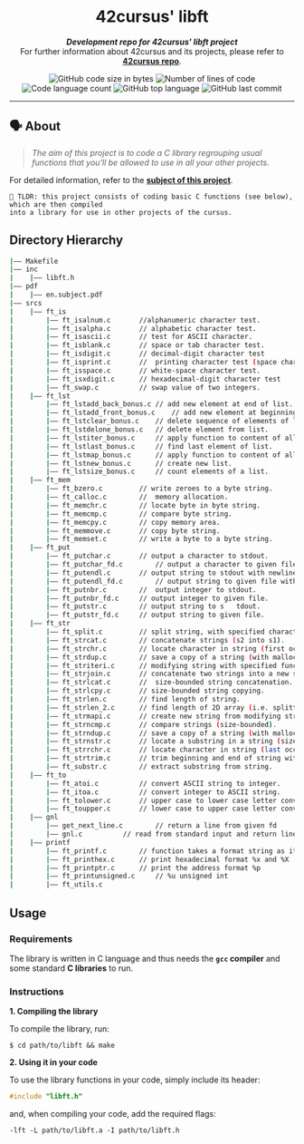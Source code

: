 

<h1 align="center">
	42cursus' libft
</h1>

<p align="center">
	<b><i>Development repo for 42cursus' libft project</i></b><br>
	For further information about 42cursus and its projects, please refer to <a href="https://github.com/Aelbakouri/1337_cursus"><b>42cursus repo</b></a>.
</p>

<p align="center">
	<img alt="GitHub code size in bytes" src="https://img.shields.io/github/languages/code-size/Aelbakouri/libft?color=blueviolet" />
	<img alt="Number of lines of code" src="https://img.shields.io/tokei/lines/github/Aelbakouri/libft?color=blueviolet" />
	<img alt="Code language count" src="https://img.shields.io/github/languages/count/Aelbakouri/libft?color=blue" />
	<img alt="GitHub top language" src="https://img.shields.io/github/languages/top/Aelbakouri/libft?color=blue" />
	<img alt="GitHub last commit" src="https://img.shields.io/github/last-commit/Aelbakouri/libft?color=brightgreen" />
</p>



---

## 🗣️ About

> _The aim of this project is to code a C library regrouping usual functions that you'll be allowed to use in all your other projects._

For detailed information, refer to the [**subject of this project**](https://github.com/appinha/42cursus/tree/master/_PDFs).

	🚀 TLDR: this project consists of coding basic C functions (see below), which are then compiled
	into a library for use in other projects of the cursus.

## Directory Hierarchy
```bash
|—— Makefile
|—— inc
|    |—— libft.h
|—— pdf
|    |—— en.subject.pdf
|—— srcs
|    |—— ft_is
|        |—— ft_isalnum.c		//alphanumeric character test.
|        |—— ft_isalpha.c		// alphabetic character test.
|        |—— ft_isascii.c		// test for ASCII character.
|        |—— ft_isblank.c		// space or tab character test.
|        |—— ft_isdigit.c		// decimal-digit character test
|        |—— ft_isprint.c		//  printing character test (space character inclusive).
|        |—— ft_isspace.c		// white-space character test.
|        |—— ft_isxdigit.c		// hexadecimal-digit character test
|        |—— ft_swap.c			// swap value of two integers.
|    |—— ft_lst
|        |—— ft_lstadd_back_bonus.c	// add new element at end of list.
|        |—— ft_lstadd_front_bonus.c	// add new element at beginning of list.
|        |—— ft_lstclear_bonus.c	// delete sequence of elements of list from a starting point.
|        |—— ft_lstdelone_bonus.c	// delete element from list.
|        |—— ft_lstiter_bonus.c		// apply function to content of all lists elements.
|        |—— ft_lstlast_bonus.c		// find last element of list.
|        |—— ft_lstmap_bonus.c		// apply function to content of all lists elements into new list.
|        |—— ft_lstnew_bonus.c		// create new list.
|        |—— ft_lstsize_bonus.c		// count elements of a list.
|    |—— ft_mem
|        |—— ft_bzero.c			// write zeroes to a byte string.
|        |—— ft_calloc.c		//  memory allocation.
|        |—— ft_memchr.c		// locate byte in byte string.
|        |—— ft_memcmp.c		// compare byte string.
|        |—— ft_memcpy.c		// copy memory area.
|        |—— ft_memmove.c		// copy byte string.
|        |—— ft_memset.c		// write a byte to a byte string.
|    |—— ft_put
|        |—— ft_putchar.c		// output a character to stdout.
|        |—— ft_putchar_fd.c		// output a character to given file.
|        |—— ft_putendl.c		// output string to stdout with newline.
|        |—— ft_putendl_fd.c		// output string to given file with newline.
|        |—— ft_putnbr.c		//  output integer to stdout.
|        |—— ft_putnbr_fd.c		// output integer to given file.
|        |—— ft_putstr.c		// output string to s	tdout.
|        |—— ft_putstr_fd.c		// output string to given file.
|    |—— ft_str
|        |—— ft_split.c			// split string, with specified character as delimiter, into an array of strings.
|        |—— ft_strcat.c		// concatenate strings (s2 into s1).
|        |—— ft_strchr.c		// locate character in string (first occurrence).
|        |—— ft_strdup.c		// save a copy of a string (with malloc).
|        |—— ft_striteri.c		// modifying string with specified function.
|        |—— ft_strjoin.c		// concatenate two strings into a new string (with malloc).
|        |—— ft_strlcat.c		//  size-bounded string concatenation.
|        |—— ft_strlcpy.c		// size-bounded string copying.
|        |—— ft_strlen.c		// find length of string.
|        |—— ft_strlen_2.c		// find length of 2D array (i.e. splitted string).
|        |—— ft_strmapi.c		// create new string from modifying string with specified function.
|        |—— ft_strncmp.c		// compare strings (size-bounded).
|        |—— ft_strndup.c		// save a copy of a string (with malloc, size-bounded).
|        |—— ft_strnstr.c		// locate a substring in a string (size-bounded).
|        |—— ft_strrchr.c		// locate character in string (last occurence).
|        |—— ft_strtrim.c		// trim beginning and end of string with the specified characters.
|        |—— ft_substr.c		// extract substring from string.
|    |—— ft_to
|        |—— ft_atoi.c			// convert ASCII string to integer.
|        |—— ft_itoa.c			// convert integer to ASCII string.
|        |—— ft_tolower.c		// upper case to lower case letter conversion.
|        |—— ft_toupper.c		// lower case to upper case letter conversion.
|    |—— gnl
|        |—— get_next_line.c		// return a line from given fd
|        |—— gnl.c			// read from standard input and return line
|    |—— printf
|        |—— ft_printf.c		// function takes a format string as its first argument, followed by a set of variables
|        |—— ft_printhex.c		// print hexadecimal format %x and %X
|        |—— ft_printptr.c		// print the address format %p
|        |—— ft_printunsigned.c		// %u unsigned int
|        |—— ft_utils.c
```

##  Usage

### Requirements

The library is written in C language and thus needs the **`gcc` compiler** and some standard **C libraries** to run.

### Instructions

**1. Compiling the library**

To compile the library, run:

```shell
$ cd path/to/libft && make
```

**2. Using it in your code**

To use the library functions in your code, simply include its header:

```C
#include "libft.h"
```

and, when compiling your code, add the required flags:

```shell
-lft -L path/to/libft.a -I path/to/libft.h
```
